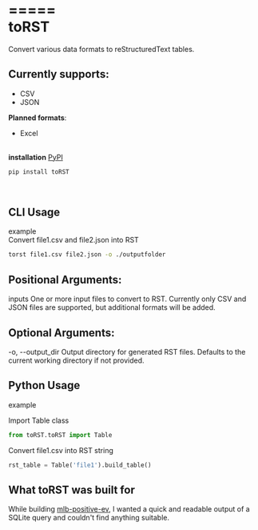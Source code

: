 =====
<br>toRST
=====

Convert various data formats to reStructuredText tables.

**Currently supports**:
----------------------

- CSV
- JSON

**Planned formats**:


- Excel<br><br>

**installation**
[PyPI](https://pypi.org/project/toRST/0.0.1/)<br>
```bash
pip install toRST
```
<br>

**CLI Usage**
-------------
example<br>
  Convert file1.csv and file2.json into RST
```bash
torst file1.csv file2.json -o ./outputfolder
```
**Positional Arguments**:
------------------------

inputs
  One or more input files to convert to RST. Currently only CSV and JSON files are 
  supported, but additional formats will be added.

**Optional Arguments**:
---------------------- 

-o, --output_dir
  Output directory for generated RST files. Defaults to the current 
  working directory if not provided.

**Python Usage**
-------------
example<br>
  
Import Table class
```python
from toRST.toRST import Table
```
Convert file1.csv into RST string
```python
rst_table = Table('file1').build_table()
```

**What toRST was built for**
----------------------------

While building [mlb-positive-ev](https://github.com/jrey999/mlb-positive-ev), I wanted a quick and readable output of a SQLite query and couldn't find anything suitable.